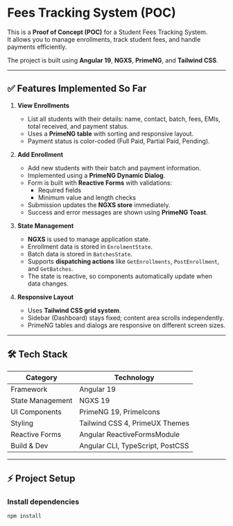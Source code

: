 # Fees Tracking System (POC)

This is a **Proof of Concept (POC)** for a Student Fees Tracking System.  
It allows you to manage enrollments, track student fees, and handle payments efficiently.

The project is built using **Angular 19**, **NGXS**, **PrimeNG**, and **Tailwind CSS**.

---

## ✅ Features Implemented So Far

1. **View Enrollments**

   - List all students with their details: name, contact, batch, fees, EMIs, total received, and payment status.
   - Uses a **PrimeNG table** with sorting and responsive layout.
   - Payment status is color-coded (Full Paid, Partial Paid, Pending).

2. **Add Enrollment**

   - Add new students with their batch and payment information.
   - Implemented using a **PrimeNG Dynamic Dialog**.
   - Form is built with **Reactive Forms** with validations:
     - Required fields
     - Minimum value and length checks
   - Submission updates the **NGXS store** immediately.
   - Success and error messages are shown using **PrimeNG Toast**.

3. **State Management**

   - **NGXS** is used to manage application state.
   - Enrollment data is stored in `EnrolmentState`.
   - Batch data is stored in `BatchesState`.
   - Supports **dispatching actions** like `GetEnrollments`, `PostEnrollment`, and `GetBatches`.
   - The state is reactive, so components automatically update when data changes.

4. **Responsive Layout**
   - Uses **Tailwind CSS grid system**.
   - Sidebar (Dashboard) stays fixed; content area scrolls independently.
   - PrimeNG tables and dialogs are responsive on different screen sizes.

---

## 🛠 Tech Stack

| Category         | Technology                       |
| ---------------- | -------------------------------- |
| Framework        | Angular 19                       |
| State Management | NGXS 19                          |
| UI Components    | PrimeNG 19, PrimeIcons           |
| Styling          | Tailwind CSS 4, PrimeUX Themes   |
| Reactive Forms   | Angular ReactiveFormsModule      |
| Build & Dev      | Angular CLI, TypeScript, PostCSS |

---

## ⚡ Project Setup

### Install dependencies

```bash
npm install
```
